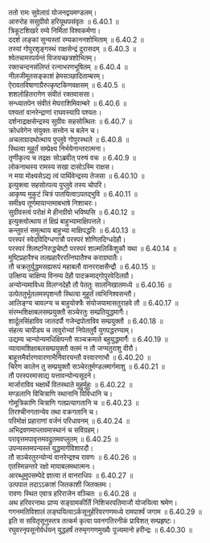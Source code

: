 

  
ततो रामः सुवेलाग्रं योजनद्वयमण्डलम्।  
आरुरोह ससुग्रीवो हरियूथपसंवृतः ॥ 6.40.1 ॥   
त्रिकूटशिखरे रम्ये निर्मितां विश्वकर्मणा।  
ददर्श लङ्कां सुन्यस्तां रम्यकाननशोभिताम् ॥ 6.40.2 ॥   
तस्यां गोपुरशृङ्गस्थं राक्षसेन्द्रं दुरासदम् ॥ 6.40.3 ॥   
श्वेतचामरपर्यन्तं विजयच्छत्रशोभितम्।  
रक्तचन्दनसंलिप्तं रत्नाभरणभूषितम् ॥ 6.40.4 ॥   
नीलजीमूतसङ्काशं हेमसञ्छादिताम्बरम्।  
ऐरावतविषाणाग्रैरुत्कृष्टकिणवक्षसम् ॥ 6.40.5 ॥   
शशलोहितरागेण संवीतं रक्तवाससा।  
सन्ध्यातपेन संवीतं मेघराशिमिवाम्बरे ॥ 6.40.6 ॥   
पश्यतां वानरेन्द्राणां राघवस्यापि पश्यतः।  
दर्शनाद्राक्षसेन्द्रस्य सुग्रीवः सहसोत्थितः ॥ 6.40.7 ॥   
क्रोधवेगेन संयुक्तः सत्त्वेन च बलेन च।  
अचलाग्रादथोत्थाय पुप्लुवे गोपुरस्थले ॥ 6.40.8 ॥   
स्थित्वा मुहूर्तं सम्प्रेक्ष्य निर्भयेनान्तरात्मना।  
तृणीकृत्य च तद्रक्षः सोऽब्रवीत् परुषं वचः ॥ 6.40.9 ॥   
लोकनाथस्य रामस्य सखा दासोऽस्मि राक्षस।  
न मया मोक्ष्यसेऽद्य त्वं पार्थिवेन्द्रस्य तेजसा ॥ 6.40.10 ॥   
इत्युक्त्वा सहसोत्पत्य पुप्लुवे तस्य चोपरि।  
आकृष्य मुकुटं चित्रं पातयित्वाऽपतद्भुवि ॥ 6.40.11 ॥   
समीक्ष्य तूर्णमायान्तमाबभाषे निशाचरः।  
सुग्रीवस्त्वं परोक्षं मे हीनग्रीवो भविष्यसि ॥ 6.40.12 ॥   
इत्युक्त्वोत्थाय तं क्षिप्रं बाहुभ्यामाक्षिपत्तले।  
कन्तुवत्तं समुत्थाय बाहुभ्या माक्षिपद्धरिः ॥ 6.40.13 ॥   
परस्परं स्वेदविदिग्धगात्रौ परस्परं शोणितदिग्धदेहौ।  
परस्परं श्लिष्टनिरुद्धचेष्टौ परस्परं शाल्मलिकिंशुकौ यथा ॥ 6.40.14 ॥   
मुष्टिप्रहारैश्च तलप्रहारैररत्निघातैश्च कराग्रघातैः।  
तौ चक्रतुर्युद्धमसह्यरूपं महाबलौ वानरराक्षसैन्द्रौ ॥ 6.40.15 ॥   
उत्क्षिप्य चाक्षिप्य विनम्य देहौ पादक्रमाद्गोपुरवेदिलग्रौ।  
अन्योन्यमाविध्य विलग्नदेहौ तौ पेततुः सालनिखातमध्ये ॥ 6.40.16 ॥   
उत्पेततुर्भूतलमस्पृशन्तौ स्थित्वा मुहूर्तं त्वभिनिश्वसन्तौ।  
आलिङ्ग्य चावल्ग्य च बाहुयोक्त्रैः संयोजयामासतुराहवे तौ ॥ 6.40.17 ॥   
संरम्भशिक्षाबलसम्प्रयुक्तौ सञ्चेरतुः सम्प्रतियुद्धमार्गैः।  
शार्दूलसिंहाविव जातदर्पौ गजेन्द्रपोताविव सम्प्रयुक्तौ ॥ 6.40.18 ॥   
संहत्य चापीड्य च तावुरोभ्यां निपेततुर्वै युगपद्धरण्याम्।  
उद्यम्य चान्योन्यमधिक्षिपन्तौ सञ्चक्रमाते बहुयुद्धमार्गैः ॥ 6.40.19 ॥   
व्यायामशिक्षाबलसम्प्रयुक्तौ क्लमं न तौ जग्मतुराशु वीरौ।  
बाहूत्तमैर्वारणवारणाभैर्निवारयन्तौ वरवारणाभौ ॥ 6.40.20 ॥   
चिरेण कालेन तु सम्प्रयुक्तौ सञ्चेरतुर्मण्डलमार्गमाशु ॥ 6.40.21 ॥   
तौ परस्परमासाद्य यत्तावन्योन्यसूदने।  
मार्जाराविव भक्षार्थे वितस्थाते मुहुर्मुहुः ॥ 6.40.22 ॥   
मण्डलानि विचित्राणि स्थानानि विविधानि च।  
गोमूत्रिकाणि चित्राणि गतप्रत्यागतानि च ॥ 6.40.23 ॥   
तिरश्चीनगतान्येव तथा वक्रगतानि च।  
परिमोक्षं प्रहाराणां वर्जनं परिधावनम् ॥ 6.40.24 ॥   
अभिद्रवणमाप्लावमास्थानं च सविग्रहम्।  
परावृत्तमपावृत्तमवद्रुतमवप्लुतम् ॥ 6.40.25 ॥   
उपन्यस्तमपन्यस्तं युद्धमार्गविशारदौ।  
तौ सञ्चेरतुरन्योन्यं वानरेन्द्रश्च रावणः ॥ 6.40.26 ॥   
एतस्मिन्नन्तरे रक्षो मायाबलमथात्मनः।  
आरब्धुमुपसम्पेदे ज्ञात्वा तं वानराधिपः ॥ 6.40.27 ॥   
उत्पपात तदाऽऽकाशं जितकाशी जितक्लमः।  
रावणः स्थित एवात्र हरिराजेन वञ्चितः ॥ 6.40.28 ॥   
अथ हरिवरनाथः प्राप्य सङ्ग्रामकीर्तिं निशिचरपतिमाजौ योजयित्वा श्रमेण।  
गगनमतिविशालं लङ्घयित्वाऽर्कसूनुर्हरिवरगणमध्ये रामपार्श्वं जगाम ॥ 6.40.29 ॥   
इति स सवितृसूनुस्तत्र तत्कर्म कृत्वा पवनगतिरनीकं प्राविशत् सम्प्रहृष्टः।  
रघुवरनृपसूनोर्वर्धयन् युद्धहर्षं तरुमृगगणमुख्यैः पूज्यमानो हरीन्द्रः ॥ 6.40.30 ॥   
